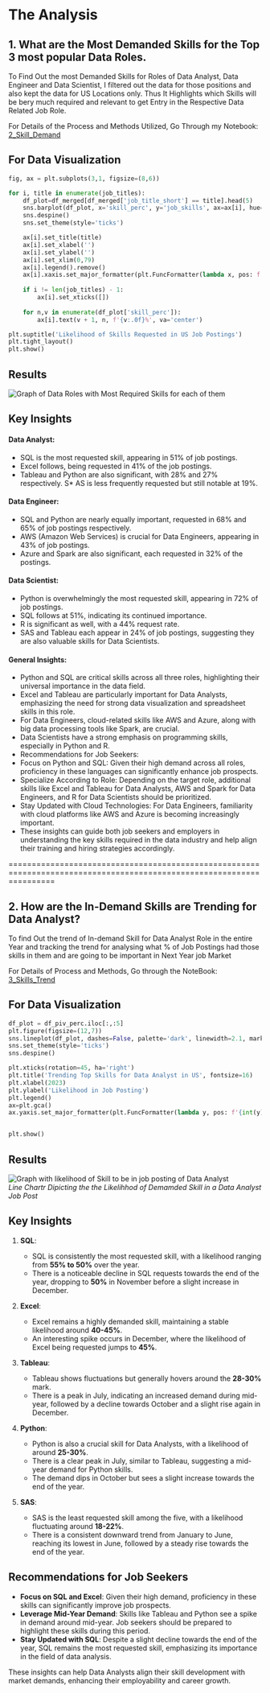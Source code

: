 # The Analysis 

## 1. What are the Most Demanded Skills for the Top 3 most popular Data Roles.

To Find Out the most Demanded Skills for Roles of Data Analyst, Data Engineer and Data Scientist, I filtered out the data for those positions and also kept the data for US Locations only. Thus It Highlights which Skills will be bery much required and relevant to get Entry in the Respective Data Related Job Role.

For Details of the Process and Methods Utilized, Go Through my Notebook:  
[2_Skill_Demand](\2_Skill_Demand.ipynb)

## For Data Visualization
``` python
fig, ax = plt.subplots(3,1, figsize=(8,6))

for i, title in enumerate(job_titles):
    df_plot=df_merged[df_merged['job_title_short'] == title].head(5)
    sns.barplot(df_plot, x='skill_perc', y='job_skills', ax=ax[i], hue='skill_perc', palette='dark:b_r')
    sns.despine()
    sns.set_theme(style='ticks')

    ax[i].set_title(title)
    ax[i].set_xlabel('')
    ax[i].set_ylabel('')
    ax[i].set_xlim(0,79)
    ax[i].legend().remove()
    ax[i].xaxis.set_major_formatter(plt.FuncFormatter(lambda x, pos: f'{int(x)}%'))
    
    if i != len(job_titles) - 1:
        ax[i].set_xticks([])
    
    for n,v in enumerate(df_plot['skill_perc']):
        ax[i].text(v + 1, n, f'{v:.0f}%', va='center')

plt.suptitle('Likelihood of Skills Requested in US Job Postings')
plt.tight_layout()
plt.show()
```

## Results
![Graph of Data Roles with Most Required Skills for each of them](Luke_python\3_Project\Images\Skill_demad_for_3DataRoles.png)


## Key Insights
#### Data Analyst:
* SQL is the most requested skill, appearing in 51% of job postings.
* Excel follows, being requested in 41% of the job postings.
* Tableau and Python are also significant, with 28% and 27% respectively.
S* AS is less frequently requested but still notable at 19%.

#### Data Engineer:
* SQL and Python are nearly equally important, requested in 68% and 65% of job postings respectively.
* AWS (Amazon Web Services) is crucial for Data Engineers, appearing in 43% of job postings.
* Azure and Spark are also significant, each requested in 32% of the postings.

#### Data Scientist:
* Python is overwhelmingly the most requested skill, appearing in 72% of job postings.
* SQL follows at 51%, indicating its continued importance.
* R is significant as well, with a 44% request rate.
* SAS and Tableau each appear in 24% of job postings, suggesting they are also valuable skills for Data Scientists.

#### General Insights:
* Python and SQL are critical skills across all three roles, highlighting their universal importance in the data field.
* Excel and Tableau are particularly important for Data Analysts, emphasizing the need for strong data visualization and spreadsheet skills in this role.
* For Data Engineers, cloud-related skills like AWS and Azure, along with big data processing tools like Spark, are crucial.
* Data Scientists have a strong emphasis on programming skills, especially in Python and R.
* Recommendations for Job Seekers:
* Focus on Python and SQL: Given their high demand across all roles, proficiency in these languages can significantly enhance job prospects.
* Specialize According to Role: Depending on the target role, additional skills like Excel and Tableau for Data Analysts, AWS and Spark for Data Engineers, and R for Data Scientists should be prioritized.
* Stay Updated with Cloud Technologies: For Data Engineers, familiarity with cloud platforms like AWS and Azure is becoming increasingly important.
* These insights can guide both job seekers and employers in understanding the key skills required in the data industry and help align their training and hiring strategies accordingly.

======================================================================================================================

## 2. How are the In-Demand Skills are Trending for Data Analyst?

To find Out the trend of In-demand Skill for Data Analyst Role in the entire Year and tracking the trend for analysing what % of Job Postings had those skills in them and are going to be important in Next Year job Market

For Details of Process and Methods, Go through the NoteBook:      
[3_Skills_Trend](Luke_python\3_Project\3_Skills_Trend.ipynb)

## For Data Visualization
```python
df_plot = df_piv_perc.iloc[:,:5]
plt.figure(figsize=(12,7))
sns.lineplot(df_plot, dashes=False, palette='dark', linewidth=2.1, markers=True)
sns.set_theme(style='ticks')
sns.despine()

plt.xticks(rotation=45, ha='right')
plt.title('Trending Top Skills for Data Analyst in US', fontsize=16)
plt.xlabel(2023)
plt.ylabel('Likelihood in Job Posting')
plt.legend()
ax=plt.gca()
ax.yaxis.set_major_formatter(plt.FuncFormatter(lambda y, pos: f'{int(y)}%'))


plt.show()
```

## Results
![Graph with likelihood of Skill to be in job posting of Data Analyst](Luke_python\3_Project\Images\Likelihood_of_skill_in_DA_role.png)  
*Line Chartr Dipicting the the Likelihhod of Demamded Skill in a Data Analyst Job Post*


## Key Insights
1. **SQL**:
   - SQL is consistently the most requested skill, with a likelihood ranging from **55% to 50%** over the year.
   - There is a noticeable decline in SQL requests towards the end of the year, dropping to **50%** in November before a slight increase in December.

2. **Excel**:
   - Excel remains a highly demanded skill, maintaining a stable likelihood around **40-45%**.
   - An interesting spike occurs in December, where the likelihood of Excel being requested jumps to **45%**.

3. **Tableau**:
   - Tableau shows fluctuations but generally hovers around the **28-30%** mark.
   - There is a peak in July, indicating an increased demand during mid-year, followed by a decline towards October and a slight rise again in December.

4. **Python**:
   - Python is also a crucial skill for Data Analysts, with a likelihood of around **25-30%**.
   - There is a clear peak in July, similar to Tableau, suggesting a mid-year demand for Python skills.
   - The demand dips in October but sees a slight increase towards the end of the year.

5. **SAS**:
   - SAS is the least requested skill among the five, with a likelihood fluctuating around **18-22%**.
   - There is a consistent downward trend from January to June, reaching its lowest in June, followed by a steady rise towards the end of the year.

## Recommendations for Job Seekers
- **Focus on SQL and Excel**: Given their high demand, proficiency in these skills can significantly improve job prospects.
- **Leverage Mid-Year Demand**: Skills like Tableau and Python see a spike in demand around mid-year. Job seekers should be prepared to highlight these skills during this period.
- **Stay Updated with SQL**: Despite a slight decline towards the end of the year, SQL remains the most requested skill, emphasizing its importance in the field of data analysis.

These insights can help Data Analysts align their skill development with market demands, enhancing their employability and career growth.
